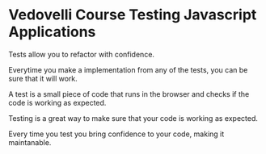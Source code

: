 # Vedovelli Course Testing Javascript Applications

Tests allow you to refactor with confidence.

Everytime you make a implementation from any of the tests, you can be sure that it will work.

A test is a small piece of code that runs in the browser and checks if the code is working as expected.

Testing is a great way to make sure that your code is working as expected.

Every time you test you bring confidence to your code, making it maintanable.
